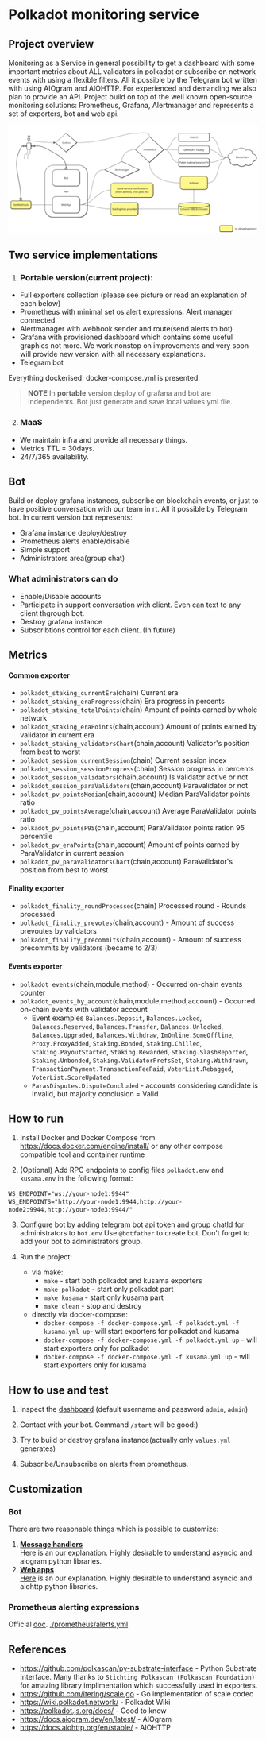 # Polkadot monitoring service
## Project overview
Monitoring as a Service in general possibility to get a dashboard with some important metrics about ALL validators in polkadot or subscribe on network events with using a flexible filters. All it possible by the Telegram bot written with using AIOgram and AIOHTTP. 
For experienced and demanding we also plan to provide an API. Project build on top of the well known open-source monitoring solutions: Prometheus, Grafana, Alertmanager and represents a set of exporters, bot and web api.

![](docs/Common.png)



## Two service implementations
1. ### Portable version(current project):
* Full exporters collection (please see picture or read an explanation of each below)
* Prometheus with minimal set os alert expressions. Alert manager connected.
* Alertmanager with webhook sender and route(send alerts to bot)
* Grafana with provisioned dashboard which contains some useful graphics not more. We work nonstop on improvements and very soon will provide new version with all necessary explanations.
* Telegram bot

Everything dockerised. docker-compose.yml is presented.
> **NOTE** In **portable** version deploy of grafana and bot are independents. Bot just generate and save local values.yml file. 

2. ### MaaS
* We maintain infra and provide all necessary things. 
* Metrics TTL = 30days.
* 24/7/365 availability.



## Bot 
Build or deploy grafana instances, subscribe on blockchain events, or just to have positive conversation with our team in rt. All it possible by Telegram bot.
In current version bot represents:
* Grafana instance deploy/destroy
* Prometheus alerts enable/disable
* Simple support
* Administrators area(group chat)

### What administrators can do
* Enable/Disable accounts
* Participate in support conversation with client. Even can text to any client thgrough bot.
* Destroy grafana instance 
* Subscribtions control for each client. (In future)



## Metrics
#### Common exporter
* `polkadot_staking_currentEra`(chain) Current era
* `polkadot_staking_eraProgress`(chain) Era progress in percents
* `polkadot_staking_totalPoints`(chain) Amount of points earned by whole network
* `polkadot_staking_eraPoints`(chain,account) Amount of points earned by validator in current era
* `polkadot_staking_validatorsChart`(chain,account) Validator's position from best to worst
* `polkadot_session_currentSession`(chain) Current session index
* `polkadot_session_sessionProgress`(chain) Session progress in percents
* `polkadot_session_validators`(chain,account) Is validator active or not
* `polkadot_session_paraValidators`(chain,account) Paravalidator or not
* `polkadot_pv_pointsMedian`(chain,account) Median ParaValidator points ratio
* `polkadot_pv_pointsAverage`(chain,account) Average ParaValidator points ratio
* `polkadot_pv_pointsP95`(chain,account) ParaValidator points ration 95 percentile
* `polkadot_pv_eraPoints`(chain,account) Amount of points earned by ParaValidator in current session
* `polkadot_pv_paraValidatorsChart`(chain,account) ParaValidator's position from best to worst
#### Finality exporter
* `polkadot_finality_roundProcessed`(chain) Processed round - Rounds processed
* `polkadot_finality_prevotes`(chain,account) - Amount of success prevoutes by validators
* `polkadot_finality_precommits`(chain,account) - Amount of success precommits by validators (became to 2/3)
#### Events exporter
* `polkadot_events`(chain,module,method) - Occurred on-chain events counter
* `polkadot_events_by_account`(chain,module,method,account) - Occurred on-chain events with validator account
    * Event examples `Balances.Deposit`, `Balances.Locked`, `Balances.Reserved`, `Balances.Transfer`, `Balances.Unlocked`, `Balances.Upgraded`, `Balances.Withdraw`, `ImOnline.SomeOffline`, `Proxy.ProxyAdded`, `Staking.Bonded`, `Staking.Chilled`, `Staking.PayoutStarted`, `Staking.Rewarded`, `Staking.SlashReported`, `Staking.Unbonded`, `Staking.ValidatorPrefsSet`, `Staking.Withdrawn`, `TransactionPayment.TransactionFeePaid`, `VoterList.Rebagged`, `VoterList.ScoreUpdated`
    * `ParasDisputes.DisputeConcluded` - accounts considering candidate is Invalid, but majority conclusion = Valid



## How to run
1. Install Docker and Docker Compose from https://docs.docker.com/engine/install/ or any other compose compatible tool and container runtime

2. (Optional) Add RPC endpoints to config files `polkadot.env` and `kusama.env` in the following format:

```
WS_ENDPOINT="ws://your-node1:9944"
WS_ENDPOINTS="http://your-node1:9944,http://your-node2:9944,http://your-node3:9944/"
```
3. Configure bot by adding telegram bot api token and group chatId for administrators to `bot.env` Use `@botfather` to create bot. Don't forget to add your bot to administrators group.  

4. Run the project:
    * via make:
        * `make` - start both polkadot and kusama exporters
        * `make polkadot` - start only polkadot part
        * `make kusama` - start only kusama part
        * `make clean` - stop and destroy
    * directly via docker-compose:
        * `docker-compose -f docker-compose.yml -f polkadot.yml -f kusama.yml up`-  will start exporters for polkadot and kusama
        * `docker-compose -f docker-compose.yml -f polkadot.yml up` - will start exporters only for polkadot
        * `docker-compose -f docker-compose.yml -f kusama.yml up` - will start exporters only for kusama



## How to use and test
1. Inspect the [dashboard](http://127.0.0.1:3000/d/fDrj0_EGz/p2p-org-polkadot-kusama-dashboard?orgId=1) (default username and password `admin`, `admin`)

2. Contact with your bot. Command `/start` will be good:)

3. Try to build or destroy grafana instance(actually only `values.yml` generates)

4. Subscribe/Unsubscribe on alerts from prometheus.



## Customization
### Bot
There are two reasonable things which is possible to customize:
1. [**Message handlers**](./bot/app/handlers/)  
[Here](./docs/message_handlers.md) is an our explanation. Highly desirable to understand asyncio and aiogram python libraries.
2. [**Web apps**](./bot/app/web_apps)  
[Here](./docs/web_apps.md) is an our explanation. Highly desirable to understand asyncio and aiohttp python libraries.

### Prometheus alerting expressions
Official [doc](https://prometheus.io/docs/prometheus/latest/configuration/alerting_rules/). [./prometheus/alerts.yml](./prometheus/alerts.yml)



## References
* https://github.com/polkascan/py-substrate-interface - Python Substrate Interface. Many thanks to `Stichting Polkascan (Polkascan Foundation)` for amazing library implimentation which successfully used in exporters.
* https://github.com/itering/scale.go - Go implementation of scale codec
* https://wiki.polkadot.network/ - Polkadot Wiki
* https://polkadot.js.org/docs/ - Good to know
* https://docs.aiogram.dev/en/latest/ - AIOgram
* https://docs.aiohttp.org/en/stable/ - AIOHTTP
